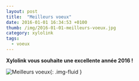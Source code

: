 ```yaml
---
layout: post
title:  "Meilleurs voeux"
date: 2016-01-01 16:34:53 +0100
thumb: /img/2016-01-01-meilleurs-voeux.jpg
category: xylolink
tags:
  - voeux
---
```


**Xylolink vous souhaite une excellente année 2016 !**

![Meilleurs voeux]({{page.thumb}}){: .img-fluid }
